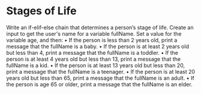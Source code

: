 # Stages of Life
Write an if-elif-else chain that determines a person’s stage of life. Create an input to get the user's name for a variable fullName. Set a value for the variable age, and then:
• If the person is less than 2 years old, print a message that the fullName is
a baby.
• If the person is at least 2 years old but less than 4, print a message that
the fullName is a toddler.
• If the person is at least 4 years old but less than 13, print a message that
the fullName is a kid.
• If the person is at least 13 years old but less than 20, print a message that
the fullName is a teenager.
• If the person is at least 20 years old but less than 65, print a message that
the fullName is an adult.
• If the person is age 65 or older, print a message that the fullName is an
elder.
